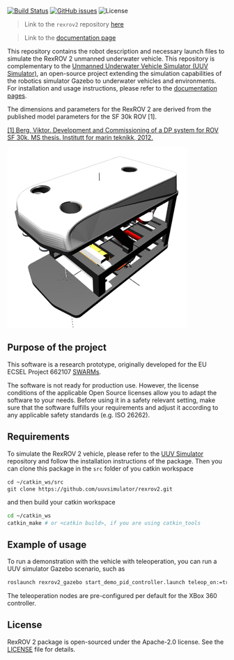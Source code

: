 [![Build Status](https://travis-ci.org/uuvsimulator/rexrov2.svg?branch=master)](https://travis-ci.org/uuvsimulator/rexrov2)
[![GitHub issues](https://img.shields.io/github/issues/uuvsimulator/rexrov2.svg)](https://github.com/uuvsimulator/rexrov2/issues)
![License](https://img.shields.io/badge/license-Apache%202-blue.svg)

> Link to the `rexrov2` repository [here](https://github.com/uuvsimulator/rexrov2)

> Link to the [documentation page](https://uuvsimulator.github.io/packages/rexrov2/intro/) 

This repository contains the robot description and necessary launch files to
simulate the RexROV 2 unmanned underwater vehicle. This repository is complementary
to the [Unmanned Underwater Vehicle Simulator (UUV Simulator)](https://github.com/uuvsimulator/uuv_simulator),
an open-source project extending the simulation capabilities of the robotics
simulator Gazebo to underwater vehicles and environments. For installation and
usage instructions, please refer to the [documentation pages](https://uuvsimulator.github.io/).

The dimensions and parameters for the RexROV 2 are derived from the published
model parameters for the SF 30k ROV [1].

[[1] Berg, Viktor. Development and Commissioning of a DP system for ROV SF 30k. MS thesis. Institutt for marin teknikk, 2012.](https://brage.bibsys.no/xmlui/handle/11250/238170)

![RexROV 2](images/rexrov2.png)

## Purpose of the project

This software is a research prototype, originally developed for the EU ECSEL
Project 662107 [SWARMs](http://swarms.eu/).

The software is not ready for production use. However, the license conditions of the
applicable Open Source licenses allow you to adapt the software to your needs.
Before using it in a safety relevant setting, make sure that the software
fulfills your requirements and adjust it according to any applicable safety
standards (e.g. ISO 26262).

## Requirements

To simulate the RexROV 2 vehicle, please refer to the [UUV Simulator](https://github.com/uuvsimulator/uuv_simulator)
repository and follow the installation instructions of the package. Then you can clone
this package in the `src` folder of you catkin workspace

```
cd ~/catkin_ws/src
git clone https://github.com/uuvsimulator/rexrov2.git
```

and then build your catkin workspace

```bash
cd ~/catkin_ws
catkin_make # or <catkin build>, if you are using catkin_tools
```

## Example of usage

To run a demonstration with the vehicle with teleoperation, you can run a UUV
simulator Gazebo scenario, such as

```bash
roslaunch rexrov2_gazebo start_demo_pid_controller.launch teleop_on:=true joy_id:=0
```

The teleoperation nodes are pre-configured per default for the XBox 360
controller.

## License

RexROV 2 package is open-sourced under the Apache-2.0 license. See the
[LICENSE](https://github.com/uuvsimulator/rexrov2/blob/master/LICENSE) file for details.
